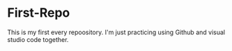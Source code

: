 # First-Repo
This is my first every repoository. I'm just practicing using Github and visual studio code together.
